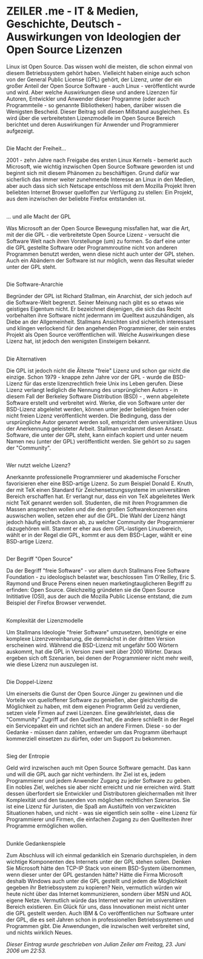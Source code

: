 # ZEILER .me - IT & Medien, Geschichte, Deutsch - Auswirkungen von Ideologien der Open Source Lizenzen

Linux ist Open Source. Das wissen wohl die meisten, die schon einmal von diesem Betriebssystem gehört haben. Vielleicht haben einige auch schon von der General Public License (GPL) gehört, der Lizenz, unter der ein großer Anteil der Open Source Software - auch Linux - veröffentlicht wurde und wird. Aber welche Auswirkungen diese und andere Lizenzen für Autoren, Entwickler und Anwender dieser Programme (oder auch Programmteile - so genannte Bibliotheken) haben, darüber wissen die Wenigsten Bescheid. Dieser Beitrag soll diesen Mißstand ausgleichen. Es wird über die verbreitetsten Lizenzmodelle im Open Source Bereich berichtet und deren Auswirkungen für Anwender und Programmierer aufgezeigt.

## 

Die Macht der Freiheit...

2001 - zehn Jahre nach Freigabe des ersten Linux Kernels - bemerkt auch Microsoft, wie wichtig inzwischen Open Source Software geworden ist und beginnt sich mit diesem Phänomen zu beschäftigen. Grund dafür war sicherlich das immer weiter zunehmende Interesse an Linux in den Medien, aber auch dass sich sich Netscape entschloss mit dem Mozilla Projekt Ihren beliebten Internet Browser quelloffen zur Verfügung zu stellen: Ein Projekt, aus dem inzwischen der beliebte Firefox entstanden ist.

## 

... und alle Macht der GPL

Was Microsoft an der Open Source Bewegung missfallen hat, war die Art, mit der die GPL - die verbreitetste Open Source Lizenz - versucht die Software Welt nach ihren Vorstellunge (um) zu formen. So darf eine unter die GPL gestellte Software oder Programmroutine nicht von anderen Programmen benutzt werden, wenn diese nicht auch unter der GPL stehen. Auch ein Abändern der Software ist nur möglich, wenn das Resultat wieder unter der GPL steht.

## 

Die Software-Anarchie

Begründer der GPL ist Richard Stallman, ein Anarchist, der sich jedoch auf die Software-Welt begrenzt. Seiner Meinung nach gibt es so etwas wie geistiges Eigentum nicht. Er bezeichnet diejenigen, die sich das Recht vorbehalten ihre Software nicht jedermann im Quelltext auszuhändigen, als Diebe an der Allgemeinheit. Stallmans Ansichten sind sicherlich interessant und klingen verlockend für den angehenden Programmierer, der sein erstes Projekt als Open Source veröffentlichen will. Welche Auswirkungen diese Lizenz hat, ist jedoch den wenigsten Einsteigern bekannt.

## 

Die Alternativen

Die GPL ist jedoch nicht die Älteste "freie" Lizenz und schon gar nicht die einzige. Schon 1979 - knappe zehn Jahre vor der GPL - wurde die BSD-Lizenz für das erste lizenzrechtlich freie Unix ins Leben gerufen. Diese Lizenz verlangt lediglich die Nennung des ursprünglichen Autors - in diesem Fall der Berkeley Software Distribution (BSD) - , wenn abgeleitete Software erstellt und verbreitet wird. Werke, die von Software unter der BSD-Lizenz abgeleitet werden, können unter jeder beliebigen freien oder nicht freien Lizenz veröffentlicht werden. Die Bedingung, dass der ursprüngliche Autor genannt werden soll, entspricht dem universitären Usus der Anerkennung geleisteter Arbeit. Stallman verdammt diesen Ansatz. Software, die unter der GPL steht, kann einfach kopiert und unter neuem Namen neu (unter der GPL) veröffentlicht werden. Sie gehört so zu sagen der "Community".

## 

Wer nutzt welche Lizenz?

Anerkannte professionelle Programmierer und akademische Forscher favorisieren eher eine BSD-artige Lizenz. So zum Beispiel Donald E. Knuth, der mit TeX einen Standard für Zeichensetzungssysteme im universitären Bereich erschaffen hat. Er verlangt nur, dass ein von TeX abgeleitetes Werk nicht TeX genannt werden soll. Studenten, die mit ihren Programmen die Massen ansprechen wollen und die den großen Softwarekonzernen eins auswischen wollen, setzen eher auf die GPL. Die Wahl der Lizenz hängt jedoch häufig einfach davon ab, zu welcher Community der Programmierer dazugehören will. Stammt er eher aus dem GPL-lastigen Linuxbereich, wählt er in der Regel die GPL, kommt er aus dem BSD-Lager, wählt er eine BSD-artige Lizenz.

## 

Der Begriff "Open Source"

Da der Begriff "freie Software" - vor allem durch Stallmans Free Software Foundation - zu ideologisch belastet war, beschlossen Tim O'Reilley, Eric S. Raymond und Bruce Perens einen neuen marketingtauglicheren Begriff zu erfinden: Open Source. Gleichzeitig gründeten sie die Open Source Inititiative (OSI), aus der auch die Mozilla Public License entstand, die zum Beispiel der Firefox Browser verwendet.

## 

Komplexität der Lizenzmodelle

Um Stallmans Ideologie "freier Software" umzusetzen, benötigte er eine komplexe Lizenzvereinbarung, die demnächst in der dritten Version erscheinen wird. Während die BSD-Lizenz mit ungefähr 500 Wörtern auskommt, hat die GPL in Version zwei weit über 2000 Wörter. Daraus ergeben sich oft Szenarien, bei denen der Programmierer nicht mehr weiß, wie diese Lizenz nun auszulegen ist.

## 

Die Doppel-Lizenz

Um einerseits die Gunst der Open Source Jünger zu gewinnen und die Vorteile von quelloffener Software zu genießen, aber gleichzeitig die Möglichkeit zu haben, mit dem eigenen Programm Geld zu verdienen, setzen viele Firmen auf zwei Lizenzen. Eine gewährleistet, dass die "Community" Zugriff auf den Quelltext hat, die andere schließt in der Regel ein Servicepaket ein und richtet sich an andere Firmen. Diese - so der Gedanke - müssen dann zahlen, entweder um das Programm überhaupt kommerziell einsetzen zu dürfen, oder um Support zu bekommen.

## 

Sieg der Entropie

Geld wird inzwischen auch mit Open Source Software gemacht. Das kann und will die GPL auch gar nicht verhindern. Ihr Ziel ist es, jedem Programmierer und jedem Anwender Zugang zu jeder Software zu geben. Ein nobles Ziel, welches sie aber nicht erreicht und nie erreichen wird. Statt dessen überfordert sie Entwickler und Distributoren gleichermaßen mit Ihrer Komplexität und den tausenden von möglichen rechtlichen Szenarios. Sie ist eine Lizenz für Juristen, die Spaß am Austüfteln von verzwickten Situationen haben, und nicht - was sie eigentlich sein sollte - eine Lizenz für Programmierer und Firmen, die einfachen Zugang zu den Quelltexten ihrer Programme ermöglichen wollen.

## 

Dunkle Gedankenspiele

Zum Abschluss will ich einmal gedanklich ein Szenario durchspielen, in dem wichtige Komponenten des Internets unter der GPL stehen sollen. Denken Sie Microsoft hätte den TCP-IP Stack von einem BSD-System übernommen, wenn dieser unter der GPL gestanden hätte? Hätte die Firma Microsoft deshalb Windows auch unter die GPL gestellt und jedem die Möglichkeit gegeben ihr Betriebssystem zu kopieren? Nein, vermutlich würden wir heute nicht über das Internet kommunizieren, sondern über MSN und AOL eigene Netze. Vermutlich würde das Internet weiter nur im universitären Bereich existieren. Ein Glück für uns, dass Innovationen meist nicht unter die GPL gestellt werden. Auch IBM & Co veröffentlichen nur Software unter der GPL, die es seit Jahren schon in professionellen Betriebssystemen und Programmen gibt. Die Anwendungen, die inzwischen weit verbreitet sind, und nichts wirklich Neues.

*Dieser Eintrag wurde geschrieben von Julian Zeiler am Freitag, 23. Juni 2006 um 22:53.*